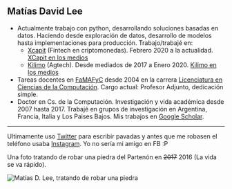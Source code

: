 ## Matías David Lee

  - Actualmente trabajo con python, desarrollando soluciones basadas en datos. Haciendo desde exploración de datos, desarrollo de modelos hasta implementaciones para producción. Trabajo/trabajé en:
    - [Xcapit](https://www.xcapit.com/) (Fintech en criptomonedas). Febrero 2020 a la actualidad. [XCapit en los medios](https://www.lavoz.com.ar/amp/negocios/tras-su-primera-ronda-de-inversion-cordobesa-xcapit-prepara-su-salto-en-region)
    - [Kilimo](https://kilimo.com.ar/) (Agtech). Desde mediados de 2017 a Enero 2020. [Kilimo en los medios](http://agrovoz.lavoz.com.ar/empresas/kilimo)
  - Tareas docentes en [FaMAFyC](https://www.famaf.unc.edu.ar/) desde 2004 en la carrera [Licenciatura en Ciencias de la Computación](https://www.famaf.unc.edu.ar/academica/grado/licenciatura-en-ciencias-de-la-computaci%C3%B3n/). Cargo actual: Profesor Adjunto, dedicación simple.  
  - Doctor en Cs. de la Computación. Investigación y vida académíca desde 2007 hasta 2017. Trabajé en grupos de investigación en Argentina, Francia, Italia y Los Paises Bajos. Mis trabajos en [Google Scholar](https://scholar.google.com/citations?user=eWYixqsAAAAJ&hl=es).

---

Ultimamente uso [Twitter](https://twitter.com/matiaslee) para escribir pavadas y antes que me robasen el teléfono usaba [Instagram](https://www.instagram.com/el.chun.lee/). Yo no sería mi amigo en FB :P 

Una foto tratando de robar una piedra del Partenón en ~~2017~~ 2016 (La vida se va rápido). 

![Matías D. Lee, tratando de robar una piedra](https://avatars3.githubusercontent.com/u/22818203?s=460&u=2dd19681a95bcfc646aa71e32ad684241633fcc5&v=4)

